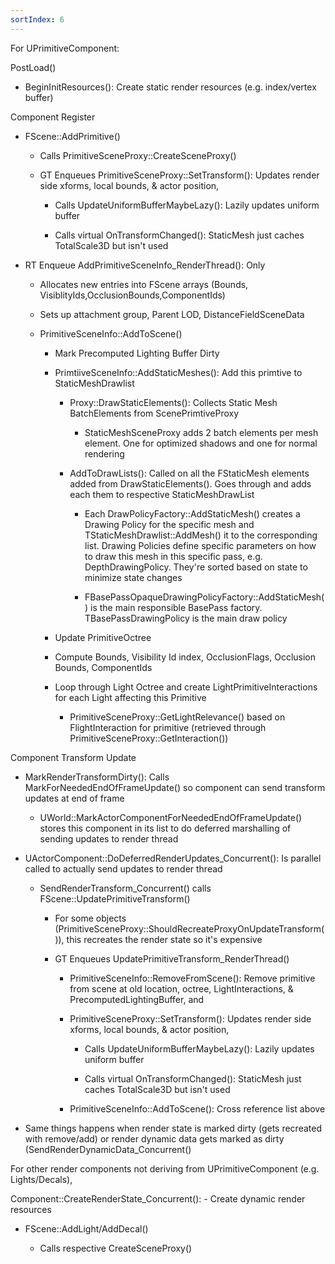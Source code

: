 ```yaml
---
sortIndex: 6
---
```


For UPrimitiveComponent:

PostLoad()

- BeginInitResources(): Create static render resources (e.g. index/vertex buffer)

Component Register

- FScene::AddPrimitive()

  - Calls PrimitiveSceneProxy::CreateSceneProxy()

  - GT Enqueues PrimitiveSceneProxy::SetTransform(): Updates render side xforms, local bounds, & actor position,

    - Calls UpdateUniformBufferMaybeLazy(): Lazily updates uniform buffer

    - Calls virtual OnTransformChanged(): StaticMesh just caches TotalScale3D but isn't used

- RT Enqueue AddPrimitiveSceneInfo_RenderThread(): Only

  - Allocates new entries into FScene arrays (Bounds, VisiblityIds,OcclusionBounds,ComponentIds)

  - Sets up attachment group, Parent LOD, DistanceFieldSceneData

  - PrimitiveSceneInfo::AddToScene()

    - Mark Precomputed Lighting Buffer Dirty

    - PrimtiiveSceneInfo::AddStaticMeshes(): Add this primtive to StaticMeshDrawlist

      - Proxy::DrawStaticElements(): Collects Static Mesh BatchElements from ScenePrimtiveProxy

        - StaticMeshSceneProxy adds 2 batch elements per mesh element. One for optimized shadows and one for normal rendering

      - AddToDrawLists(): Called on all the FStaticMesh elements added from DrawStaticElements(). Goes through and adds each them to respective StaticMeshDrawList

        - Each DrawPolicyFactory::AddStaticMesh() creates a Drawing Policy for the specific mesh and TStaticMeshDrawlist::AddMesh() it to the corresponding list. Drawing Policies define specific parameters on how to draw this mesh in this specific pass, e.g. DepthDrawingPolicy. They're sorted based on state to minimize state changes

        - FBasePassOpaqueDrawingPolicyFactory::AddStaticMesh() is the main responsible BasePass factory. TBasePassDrawingPolicy<LightMapPolicyType> is the main draw policy

    - Update PrimitiveOctree

    - Compute Bounds, Visibility Id index, OcclusionFlags, Occlusion Bounds, ComponentIds

    - Loop through Light Octree and create LightPrimitiveInteractions for each Light affecting this Primitive

      - PrimitiveSceneProxy::GetLightRelevance() based on FlightInteraction for primitive (retrieved through PrimitiveSceneProxy::GetInteraction())

Component Transform Update

- MarkRenderTransformDirty(): Calls MarkForNeededEndOfFrameUpdate() so component can send transform updates at end of frame

  - UWorld::MarkActorComponentForNeededEndOfFrameUpdate() stores this component in its list to do deferred marshalling of sending updates to render thread

- UActorComponent::DoDeferredRenderUpdates_Concurrent(): Is parallel called to actually send updates to render thread

  - SendRenderTransform_Concurrent() calls FScene::UpdatePrimitiveTransform()

    - For some objects (PrimitiveSceneProxy::ShouldRecreateProxyOnUpdateTransform()), this recreates the render state so it's expensive

    - GT Enqueues UpdatePrimitiveTransform_RenderThread()

      - PrimitiveSceneInfo::RemoveFromScene(): Remove primitive from scene at old location, octree, LightInteractions, & PrecomputedLightingBuffer, and

      - PrimitiveSceneProxy::SetTransform(): Updates render side xforms, local bounds, & actor position,

        - Calls UpdateUniformBufferMaybeLazy(): Lazily updates uniform buffer

        - Calls virtual OnTransformChanged(): StaticMesh just caches TotalScale3D but isn't used

      - PrimitiveSceneInfo::AddToScene(): Cross reference list above


- Same things happens when render state is marked dirty (gets recreated with remove/add) or render dynamic data gets marked as dirty (SendRenderDynamicData_Concurrent()

For other render components not deriving from UPrimitiveComponent (e.g. Lights/Decals),

Component::CreateRenderState_Concurrent(): - Create dynamic render resources

- FScene::AddLight/AddDecal()

  - Calls respective CreateSceneProxy()
